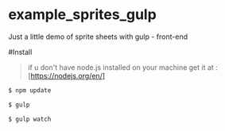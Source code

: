 # example_sprites_gulp
Just a little demo of sprite sheets with gulp - front-end

#Install 

>if u don't have node.js installed on your machine get it at : [https://nodejs.org/en/]


```sh
$ npm update
```

```sh
$ gulp
```

```sh
$ gulp watch
```
